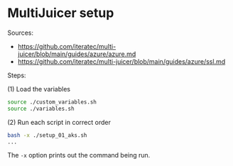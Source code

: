 # MultiJuicer setup

Sources:

* https://github.com/iteratec/multi-juicer/blob/main/guides/azure/azure.md
* https://github.com/iteratec/multi-juicer/blob/main/guides/azure/ssl.md

Steps:

(1) Load the variables

```bash
source ./custom_variables.sh
source ./variables.sh
```

(2) Run each script in correct order

```bash
bash -x ./setup_01_aks.sh
...
```

The `-x` option prints out the command being run.
